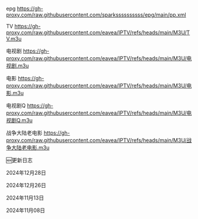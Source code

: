 epg
https://gh-proxy.com/raw.githubusercontent.com/sparkssssssssss/epg/main/pp.xml

TV
https://gh-proxy.com/raw.githubusercontent.com/eavea/IPTV/refs/heads/main/M3U/TV.m3u

电视剧
https://gh-proxy.com/raw.githubusercontent.com/eavea/IPTV/refs/heads/main/M3U/电视剧.m3u

电影
https://gh-proxy.com/raw.githubusercontent.com/eavea/IPTV/refs/heads/main/M3U/电影.m3u

电视剧Q
https://gh-proxy.com/raw.githubusercontent.com/eavea/IPTV/refs/heads/main/M3U/电视剧Q.m3u

战争大陆老电影
https://gh-proxy.com/raw.githubusercontent.com/eavea/IPTV/refs/heads/main/M3U/战争大陆老电影.m3u


🆕更新日志

2024年12月28日

2024年12月26日

2024年11月13日

2024年11月08日
